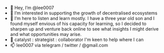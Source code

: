 - 👋 Hey, I’m @lee0007
- 👀 I’m interested in supporting the growth of decentralised ecosystems
- 🌱 I’m here to listen and learn mostly. I have a three year old son and I found myself envious of his capacity for learning, so I decided to sharpen up and venture back online to see what insights I might derive and what opportunities may arise.
- 💞️ catalyst : strategist : collaborator I'm keen to help where I can
- 📫 lee0007 via telegram / twitter / @gmail.com

<!---
lee0007/lee0007 is a ✨ special ✨ repository because its `README.md` (this file) appears on your GitHub profile.
You can click the Preview link to take a look at your changes.
--->
